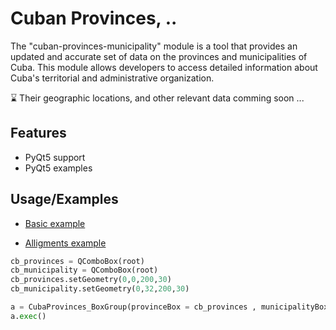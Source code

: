
# Cuban Provinces, ..

The "cuban-provinces-municipality" module is a tool that provides an updated and accurate set of data on the provinces and municipalities of Cuba.
This module allows developers to access detailed information about Cuba's territorial and administrative organization.

⌛ Their geographic locations, and other relevant data comming soon ...


## Features

- PyQt5 support
- PyQt5 examples


## Usage/Examples

- [Basic example](https://github.com/albertolicea00/cuban-provinces-municipallity/blob/main/qt.example1.py) 

- [Alligments example](https://github.com/albertolicea00/cuban-provinces-municipallity/blob/main/qt.example2.py)

```python
cb_provinces = QComboBox(root)
cb_municipality = QComboBox(root)
cb_provinces.setGeometry(0,0,200,30)
cb_municipality.setGeometry(0,32,200,30)

a = CubaProvinces_BoxGroup(provinceBox = cb_provinces , municipalityBox = cb_municipality)
a.exec()
```

